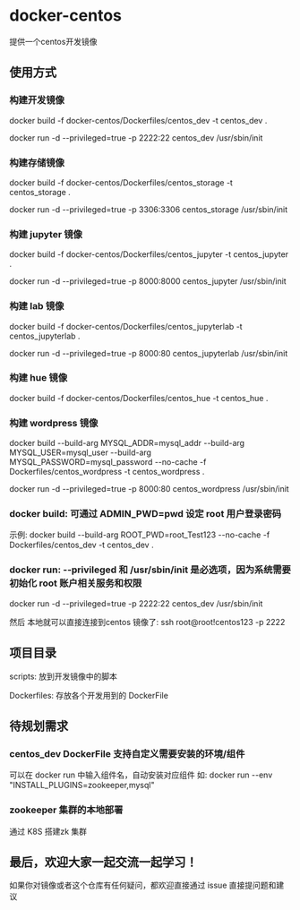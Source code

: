 # docker-centos
提供一个centos开发镜像

## 使用方式
### 构建开发镜像
docker build -f docker-centos/Dockerfiles/centos_dev -t centos_dev .

docker run -d --privileged=true -p 2222:22 centos_dev /usr/sbin/init

### 构建存储镜像
docker build -f docker-centos/Dockerfiles/centos_storage -t centos_storage .

docker run -d --privileged=true -p 3306:3306 centos_storage /usr/sbin/init

### 构建 jupyter 镜像
docker build -f docker-centos/Dockerfiles/centos_jupyter -t centos_jupyter .

docker run -d --privileged=true -p 8000:8000 centos_jupyter /usr/sbin/init

### 构建 lab 镜像
docker build -f docker-centos/Dockerfiles/centos_jupyterlab -t centos_jupyterlab .

docker run -d --privileged=true -p 8000:80 centos_jupyterlab /usr/sbin/init

### 构建 hue 镜像
docker build -f docker-centos/Dockerfiles/centos_hue -t centos_hue .

### 构建 wordpress 镜像
docker build --build-arg MYSQL_ADDR=mysql_addr --build-arg MYSQL_USER=mysql_user --build-arg MYSQL_PASSWORD=mysql_password --no-cache -f Dockerfiles/centos_wordpress -t centos_wordpress .

docker run -d --privileged=true -p 8000:80 centos_wordpress /usr/sbin/init

### docker build: 可通过 ADMIN_PWD=pwd 设定 root 用户登录密码
示例: docker build --build-arg ROOT_PWD=root_Test123 --no-cache -f Dockerfiles/centos_dev -t centos_dev .

### docker run: --privileged 和 /usr/sbin/init 是必选项，因为系统需要初始化 root 账户相关服务和权限
docker run -d --privileged=true -p 2222:22 centos_dev /usr/sbin/init

然后 本地就可以直接连接到centos 镜像了:
ssh root@root!centos123 -p 2222

## 项目目录
scripts: 放到开发镜像中的脚本

Dockerfiles: 存放各个开发用到的 DockerFile

## 待规划需求
### centos_dev DockerFile 支持自定义需要安装的环境/组件
可以在 docker run 中输入组件名，自动安装对应组件
如: docker run --env "INSTALL_PLUGINS=zookeeper,mysql"

### zookeeper 集群的本地部署
通过 K8S 搭建zk 集群

## 最后，欢迎大家一起交流一起学习！
如果你对镜像或者这个仓库有任何疑问，都欢迎直接通过 issue 直接提问题和建议